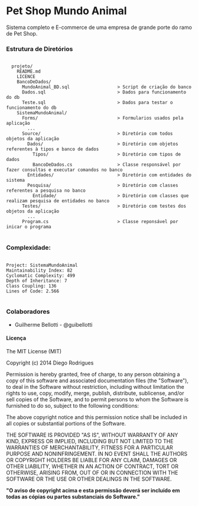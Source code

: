 <h1>Pet Shop Mundo Animal</h1>

<p>Sistema completo e E-commerce de uma empresa de grande porte do ramo de Pet Shop.</p>

<h3>Estrutura de Diretórios</h3>
<pre>
<code>
  projeto/
    README.md
    LICENCE
    BancoDeDados/
      MundoAnimal_BD.sql                  > Script de criação do banco
      Dados.sql                           > Dados para funcionamento do db
      Teste.sql                           > Dados para testar o funcionamento do db
    SistemaMundoAnimal/
      Forms/                              > Formularios usados pela aplicação
        ...
      Source/                             > Diretório com todos objetos da aplicação
        Dados/                            > Diretório com objetos referentes à tipos e banco de dados
          Tipos/                          > Diretório com tipos de dados
          BancoDeDados.cs                 > Classe responsável por fazer consultas e executar comandos no banco
        Entidades/                        > Diretório com entidades do sistema
        Pesquisa/                         > Diretório com classes referentes a pesquisa no banco
          Entidade/                       > Diretório com classes que realizam pesquisa de entidades no banco
      Testes/                             > Diretório com testes dos objetos da aplicação
        ...
      Program.cs                          > Classe reponsável por inicar o programa
</code>
</pre>

<h3>Complexidade:</h3>
<pre>
<code>
Project: SistemaMundoAnimal
Maintainability Index: 82
Cyclomatic Complexity: 499
Depth of Inheritance: 7
Class Coupling: 136
Lines of Code: 2.566
</code>
</pre>

<h3>Colaboradores</h3>
<ul>
  <li>Guilherme Bellotti - @guibellotti</li>
</ul>

<h4>Licença</h4>
<p> The MIT License (MIT) </p>

<p>Copyright (c) 2014 Diego Rodrigues</p>

<p>Permission is hereby granted, free of charge, to any person obtaining a copy
of this software and associated documentation files (the "Software"), to deal
in the Software without restriction, including without limitation the rights
to use, copy, modify, merge, publish, distribute, sublicense, and/or sell
copies of the Software, and to permit persons to whom the Software is
furnished to do so, subject to the following conditions:</p>

<p>The above copyright notice and this permission notice shall be included in all
copies or substantial portions of the Software.</p>

<p>THE SOFTWARE IS PROVIDED "AS IS", WITHOUT WARRANTY OF ANY KIND, EXPRESS OR
IMPLIED, INCLUDING BUT NOT LIMITED TO THE WARRANTIES OF MERCHANTABILITY,
FITNESS FOR A PARTICULAR PURPOSE AND NONINFRINGEMENT. IN NO EVENT SHALL THE
AUTHORS OR COPYRIGHT HOLDERS BE LIABLE FOR ANY CLAIM, DAMAGES OR OTHER
LIABILITY, WHETHER IN AN ACTION OF CONTRACT, TORT OR OTHERWISE, ARISING FROM,
OUT OF OR IN CONNECTION WITH THE SOFTWARE OR THE USE OR OTHER DEALINGS IN THE
SOFTWARE.</p>

<b>"O aviso de copyright acima e esta permissão deverá ser incluído em todas as 
cópias ou partes substanciais do Software."</b>